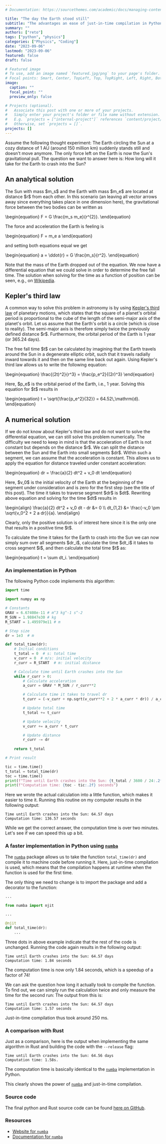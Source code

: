 ```yaml
---
# Documentation: https://sourcethemes.com/academic/docs/managing-content/

title: "The day the Earth stood still"
subtitle: "The advantages an ease of just-in-time compilation in Python"
summary: ""
authors: ["reto"]
tags: ["python", "physics"]
categories: ["Physics", "Coding"]
date: "2023-09-06"
lastmod: "2023-09-06"
featured: false
draft: false

# Featured image
# To use, add an image named `featured.jpg/png` to your page's folder.
# Focal points: Smart, Center, TopLeft, Top, TopRight, Left, Right, BottomLeft, Bottom, BottomRight.
image:
  caption: ""
  focal_point: ""
  preview_only: false

# Projects (optional).
#   Associate this post with one or more of your projects.
#   Simply enter your project's folder or file name without extension.
#   E.g. `projects = ["internal-project"]` references `content/project/deep-learning/index.md`.
#   Otherwise, set `projects = []`.
projects: []
---
```


Assume the following thought experiment:
The Earth circling the Sun at a cozy distance of 1 AU (around 150 million km)
suddenly stands still and doesn't move anymore. 
The only force left on the Earth is now the Sun's gravitational pull.
The question we want to answer here is: How long will it take for the Earth to crash into the Sun?

<!--more--> 

## An analytical solution

The Sun with mass \$m\_s\$ and the Earth with mass \$m\_e\$ are located at distance \$r\$ from each other.
In this scenario (an leaving all vector arrows away since everything takes place in one dimension here),
the gravitational force between the two bodies can be written as

\begin{equation}
    F = G \frac{m_s m_e}{r^{2}}.
\end{equation}

The force and acceleration the Earth is feeling is

\begin{equation}
    F = m_e a
\end{equation}

and setting both equations equal we get

\begin{equation}
    a = \ddot{r} = G \frac{m_s}{r^2}.
\end{equation}

Note that the mass of the Earth dropped out of the equation.
We now have a differential equation that we could solve in order to determine the free fall time. 
The solution when solving for the time as a function of position can be seen,
e.g., on [Wikipedia](https://en.wikipedia.org/wiki/Free_fall#Inverse-square_law_gravitational_field).


## Kepler's third law

A common way to solve this problem in astronomy is 
by using 
[Kepler's third law](https://en.wikipedia.org/wiki/Kepler%27s_laws_of_planetary_motion)
of planetary motions, 
which states that the square of a planet's orbital period
is proportional to the cube of the length of the semi-major axis of the planet's orbit.
Let us assume that the Earth's orbit is a circle 
(which is close to reality).
The semi-major axis is therefore simply twice the previously defined distance \$r\$.
Furthermore, the orbital period of the Earth is 1 year (or 365.24 days).

The free fall time \$t\$ can be calculated by imagining that the Earth travels around the Sun
in a degenerate elliptic orbit,
such that it travels radially inward towards it and then on the same line back out again.
Using Kepler's third law allows us to write the following equation:

\begin{equation}
    \frac{(2t)^2}{r^3} = \frac{p_e^2}{(2r)^3}
\end{equation}

Here, \$p\_e\$ is the orbital period of the Earth,
i.e., 1 year.
Solving this equation for \$t\$ results in

\begin{equation}
    t = \sqrt{\frac{p_e^2}{32}} = 64.52\\,\\mathrm{d}.
\end{equation}


## A numerical solution

If we do not know about Kepler's third law and do not want to solve the differential equation,
we can still solve this problem numerically.
The difficulty we need to keep in mind is that the acceleration of Earth is not constant
but depends on the distance \$r\$.
We can split the distance between the Sun and the Earth into small segments \$dr\$.
Within such a segment, we can assume that the acceleration is constant.
This allows us to apply the equation for distance traveled under constant acceleration:

\begin{equation}
    dr = \frac{a}{2} dt^2 + v_0 dt
\end{equation}

Here, \$v\_0\$ is the initial velocity of the Earth at the beginning of the segment under consideration
and is zero for the first step (see the title of this post).
The time it takes to traverse segment \$dr\$ is \$dt\$.
Rewriting above equation and solving for the time \$dt\$ results in

\begin{align}
    \frac{a}{2} dt^2 + v_0 dt - dr &= 0 \\\\
    dt_{1,2} &= \frac{-v_0 \pm \sqrt{v_0^2 + 2 a dr}}{a}.
\end{align}

Clearly, only the positive solution is of interest here
since it is the only one that results in a positive time \$t\$.

To calculate the time it takes for the Earth to crash into the Sun
we can now simply sum over all segments \$dr_i\$,
calculate the time \$dt_i\$ it takes to cross segment \$i\$,
and then calculate the total time \$t\$ as:

\begin{equation}
    t = \sum dt_i.
\end{equation}

### An implementation in Python

The following Python code implements this algorithm:

```python
import time

import numpy as np

# Constants
GRAV = 6.67408e-11 # m^3 kg^-1 s^-2
M_SUN = 1.98847e30 # kg
R_START = 1.495979e11 # m

# Step size
dr = 1e3  # m

def total_time(dr):
    # Initial conditions
    t_total = 0  # s: total time
    v_curr = 0  # m/s: initial velocity
    r_curr = R_START  # m: initial distance

    # Calculate time until Earth crashes into the Sun
    while r_curr > 0:
        # Calculate acceleration
        a_curr = GRAV * M_SUN / r_curr**2

        # Calculate time it takes to travel dr
        t_curr = (-v_curr + np.sqrt(v_curr**2 + 2 * a_curr * dr)) / a_curr

        # Update total time
        t_total += t_curr

        # Update velocity
        v_curr += a_curr * t_curr

        # Update distance
        r_curr -= dr
    
    return t_total

# Print result

tic = time.time()
t_total = total_time(dr)
toc = time.time()
print(f"Time until Earth crashes into the Sun: {t_total / 3600 / 24:.2f} days")
print(f"Computation time: {toc - tic:.2f} seconds")
```

Here we wrote the actual calculation into a little function,
which makes it easier to time it.
Running this routine on my computer results in the following output:

```
Time until Earth crashes into the Sun: 64.57 days
Computation time: 136.57 seconds
```

While we get the correct answer, 
the computation time is over two minutes.
Let's see if we can speed this up a bit.


### A faster implementation in Python using [`numba`](https://numba.pydata.org/)

The 
[`numba`](https://numba.pydata.org/)
package allows us to take the function `total_time(dr)`
and compile it to machine code before running it.
Here, just-in-time compilation is used,
which means that the compilation happens at runtime when the function is used for the first time.

The only thing we need to change is to import the package
and add a decorator to the function:

```python
...

from numba import njit

...

@njit
def total_time(dr):
    ...
```

Three dots in above example indicate that the rest of the code is unchanged.
Running the code again results in the following output:

```
Time until Earth crashes into the Sun: 64.57 days
Computation time: 1.84 seconds
```

The computation time is now only 1.84 seconds,
which is a speedup of a factor of 74!

We can ask the question how long it actually took to compile the function.
To find out, we can simply run the calculation twice and only measure the time for the second run:
The output from this is:

```
Time until Earth crashes into the Sun: 64.57 days
Computation time: 1.57 seconds
```

Just-in-time compilation thus took around 250 ms.

### A comparison with Rust

Just as a comparison, here is the output when implementing the same algorithm in Rust
and building the code with the `--release` flag:


```
Time until Earth crashes into the Sun: 64.56 days
Computation time: 1.58s.
```

The computation time is basically identical to the 
[`numba`](https://numba.pydata.org/)
implementation in Python.

This clearly shows the power of 
[`numba`](https://numba.pydata.org/)
and just-in-time compilation.

### Source code

The final python and Rust source code can be found 
[here on GitHub](https://gist.github.com/trappitsch/35d04ef43a8a53a2bd9ea513032da61a).


### Resources

- [Website for `numba`](https://numba.pydata.org/)
- [Documentation for `numba`](https://numba.readthedocs.io/en/stable/user/index.html)